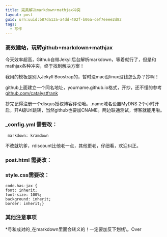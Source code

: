 ```yaml
---
title: 完美解决markdown+mathjax冲突
layout: post
guid: urn:uuid:b87da13a-a4dd-402f-b06a-cef7eeee2d82
tags:
  - 写作
---
```



### 高效建站，玩转github+markdown+mathjax

今天效率超高，Github自带Jekyll后台解析markdown，等着就行了，但是和mathjax各种冲突，终于找到解决方案！

我用的模板是别人Jekyll Boostrap的，暂时没mac没linux没钱怎么办？抄啊！

github上面建立一个同名地址，yourname.github.io格式，开抄，还不懂的参考[github.com/catalystfrank](http://github.com/catalystfrank)

抄完记得注册一个disqus授权博客评论哦。.name域名设置MyDNS 2个小时开启，开A级Url跳转，当然github也要加CNAME。两边联通测试，博客就能用啦。

### \_config.yml 需要改：

<pre><code> markdown: kramdown </code></pre>

不改就坑爹，rdiscount比他老一点，其他更老，仔细看，欢迎纠正。

### post.html 需要改：


> <script type="text/x-mathjax-config">
> 	MathJax.Hub.Config({
> 	tex2jax: {
>   inlineMath: [['$','$'], ['\\(','\\)']],
>   processEscapes: true,
>   skipTags: ['script', 'noscript', 'style', 'textarea', 'pre']
>   },
> 	TeX: {
>             equationNumbers: {
>                 autoNumber: ["AMS"],
>                 useLabelIds: true
>             }
>         },
>         "HTML-CSS": {
>             linebreaks: {
>                 automatic: true
>             },
>             scale: 85
>         },
>         SVG: {
>             linebreaks: {
>                 automatic: true
>             }
>         }
> 	});
> 	MathJax.Hub.Queue(function() {
>     var all = MathJax.Hub.getAllJax(), i;
>     for(i = 0; i < all.length; i += 1) {
>         all[i].SourceElement().parentNode.className += ' has-jax';
>     }
> 	});
> 	</script>
>   <script type="text/javascript" src="http://cdn.mathjax.org/mathjax/latest/MathJax.js?config=TeX-AMS-MML_HTMLorMML"></script>

### style.css需要改：

<pre><code>code.has-jax {
font: inherit; 
font-size: 100%; 
background: inherit; 
border: inherit;}
</code></pre>

### 其他注意事项

\*号和成对的\_在markdown里面会转义的！一定要加反下划线\\。Over
